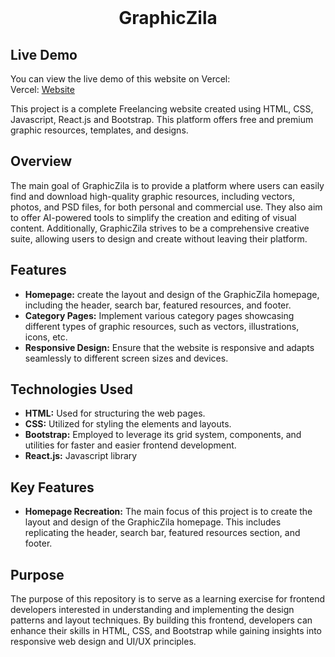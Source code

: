 <br>
<h1 align=center>
<span> GraphicZila </span>
</h1>

## Live Demo

You can view the live demo of this website on Vercel:
<br>
Vercel: [Website](https://graphic-zila.vercel.app/)

This project is a complete Freelancing website created using HTML, CSS, Javascript, React.js and Bootstrap. This platform offers free and premium graphic resources, templates, and designs.

## Overview

The main goal of GraphicZila is to provide a platform where users can easily find and download high-quality graphic resources, including vectors, photos, and PSD files, for both personal and commercial use. They also aim to offer AI-powered tools to simplify the creation and editing of visual content. Additionally, GraphicZila strives to be a comprehensive creative suite, allowing users to design and create without leaving their platform. 

## Features

- **Homepage:** create the layout and design of the GraphicZila homepage, including the header, search bar, featured resources, and footer.
- **Category Pages:** Implement various category pages showcasing different types of graphic resources, such as vectors, illustrations, icons, etc.
- **Responsive Design:** Ensure that the website is responsive and adapts seamlessly to different screen sizes and devices.

## Technologies Used

- **HTML:** Used for structuring the web pages.
- **CSS:** Utilized for styling the elements and layouts.
- **Bootstrap:** Employed to leverage its grid system, components, and utilities for faster and easier frontend development.
- **React.js:** Javascript library


## Key Features

- **Homepage Recreation:** The main focus of this project is to create the layout and design of the GraphicZila homepage. This includes replicating the header, search bar, featured resources section, and footer.

## Purpose

The purpose of this repository is to serve as a learning exercise for frontend developers interested in understanding and implementing the design patterns and layout techniques. By building this frontend, developers can enhance their skills in HTML, CSS, and Bootstrap while gaining insights into responsive web design and UI/UX principles.
